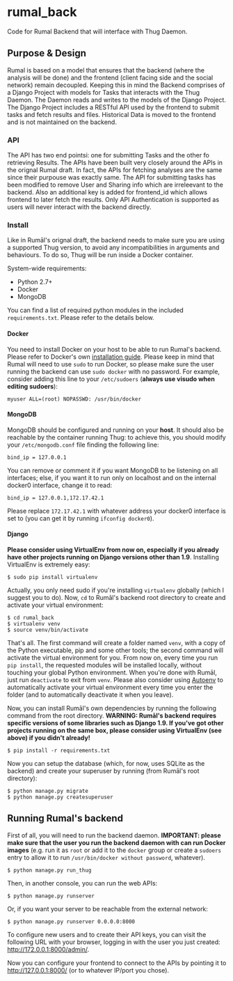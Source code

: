 # rumal_back
Code for Rumal Backend that will interface with Thug Daemon.

## Purpose & Design
Rumal is based on a model that ensures that the backend (where the analysis will be done) and the frontend (client facing side and the social network) remain decoupled. Keeping this in mind the Backend comprises of a Django Project with models for Tasks that interacts with the Thug Daemon. The Daemon reads and writes to the models of the Django Project. The Django Project includes a RESTful API used by the frontend to submit tasks and fetch results and files. Historical Data is moved to the frontend and is not maintained on the backend.

### API
The API has two end pointsi: one for submitting Tasks and the other fo retrieving Results. The APIs have been built very closely around the APIs in the orignal Rumal draft. In fact, the APIs for fetching analyses are the same since their purpouse was exactly same. The API for submitting tasks has been modified to remove User and Sharing info which are irreleevant to the backend. Also an additional key is added for frontend_id which allows frontend to later fetch the results. Only API Authentication is supported as users will never interact with the backend directly.

### Install

Like in Rumāl's orignal draft, the backend needs to make sure you are using a supported Thug version, to avoid any incompatibilities in arguments and behaviours. To do so, Thug will be run inside a Docker container.

System-wide requirements:
* Python 2.7+
* Docker
* MongoDB

You can find a list of required python modules in the included `requirements.txt`. Please refer to the details below.

#### Docker
You need to install Docker on your host to be able to run Rumal's backend. Please refer to Docker's own [installation guide](https://docs.docker.com/installation/). Please keep in mind that Rumal will need to use `sudo` to run Docker, so please make sure the user running the backend can use `sudo docker` with no password. For example, consider adding this line to your `/etc/sudoers` (**always use visudo when editing sudoers**):

    myuser ALL=(root) NOPASSWD: /usr/bin/docker

#### MongoDB
MongoDB should be configured and running on your **host**. It should also be reachable by the container running Thug: to achieve this, you should modify your `/etc/mongodb.conf` file finding the following line:

    bind_ip = 127.0.0.1

You can remove or comment it if you want MongoDB to be listening on all interfaces; else, if you want it to run only on localhost and on the internal docker0 interface, change it to read:

    bind_ip = 127.0.0.1,172.17.42.1

Please replace `172.17.42.1` with whatever address your docker0 interface is set to (you can get it by running `ifconfig docker0`).

#### Django
**Please consider using VirtualEnv from now on, especially if you already have other projects running on Django versions other than 1.9**. Installing VirtualEnv is extremely easy:

    $ sudo pip install virtualenv

Actually, you only need sudo if you're installing `virtualenv` globally (which I suggest you to do). Now, `cd` to Rumāl's backend root directory to create and activate your virtual environment:

    $ cd rumal_back
    $ virtualenv venv
    $ source venv/bin/activate

That's all. The first command will create a folder named `venv`, with a copy of the Python executable, pip and some other tools; the second command will activate the virtual environment for you. From now on, every time you run `pip install`, the requested modules will be installed locally, without touching your global Python environment.
When you're done with Rumāl, just run `deactivate` to exit from `venv`. Please also consider using [Autoenv](https://github.com/kennethreitz/autoenv) to automatically activate your virtual environment every time you enter the folder (and to automatically deactivate it when you leave).

Now, you can install Rumāl's own dependencies by running the following command from the root directory. **WARNING: Rumāl's backend requires specific versions of some libraries such as Django 1.9. If you've got other projects running on the same box, please consider using VirtualEnv (see above) if you didn't already!**

    $ pip install -r requirements.txt

Now you can setup the database (which, for now, uses SQLite as the backend) and create your superuser by running (from Rumāl's root directory):

    $ python manage.py migrate
    $ python manage.py createsuperuser

## Running Rumal's backend

First of all, you will need to run the backend daemon. **IMPORTANT: please make sure that the user you run the backend daemon with can run Docker images** (e.g. run it as `root` or add it to the `docker` group or create a `sudoers` entry to allow it to run `/usr/bin/docker without password`, whatever).

    $ python manage.py run_thug

Then, in another console, you can run the web APIs:

    $ python manage.py runserver

Or, if you want your server to be reachable from the external network:

    $ python manage.py runserver 0.0.0.0:8000

To configure new users and to create their API keys, you can visit the following URL with your browser, logging in with the user you just created: http://172.0.0.1:8000/admin/.

Now you can configure your frontend to connect to the APIs by pointing it to http://127.0.0.1:8000/ (or to whatever IP/port you chose).
